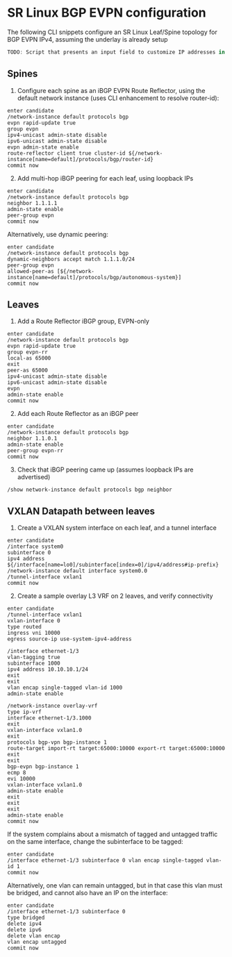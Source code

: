 # SR Linux BGP EVPN configuration

The following CLI snippets configure an SR Linux Leaf/Spine topology for BGP EVPN IPv4, assuming the underlay is already setup

```js script  
TODO: Script that presents an input field to customize IP addresses in the snippets below
```  
## Spines

1. Configure each spine as an iBGP EVPN Route Reflector, using the default network instance (uses CLI enhancement to resolve router-id):
```
enter candidate
/network-instance default protocols bgp 
evpn rapid-update true
group evpn
ipv4-unicast admin-state disable
ipv6-unicast admin-state disable
evpn admin-state enable
route-reflector client true cluster-id ${/network-instance[name=default]/protocols/bgp/router-id}
commit now
```

2. Add multi-hop iBGP peering for each leaf, using loopback IPs
```
enter candidate
/network-instance default protocols bgp
neighbor 1.1.1.1
admin-state enable
peer-group evpn
commit now
```
Alternatively, use dynamic peering:
```
enter candidate
/network-instance default protocols bgp
dynamic-neighbors accept match 1.1.1.0/24
peer-group evpn
allowed-peer-as [${/network-instance[name=default]/protocols/bgp/autonomous-system}]
commit now
```

## Leaves

1. Add a Route Reflector iBGP group, EVPN-only
```
enter candidate
/network-instance default protocols bgp
evpn rapid-update true
group evpn-rr
local-as 65000
exit
peer-as 65000
ipv4-unicast admin-state disable
ipv6-unicast admin-state disable
evpn
admin-state enable
commit now
```

2. Add each Route Reflector as an iBGP peer
```
enter candidate
/network-instance default protocols bgp
neighbor 1.1.0.1
admin-state enable
peer-group evpn-rr
commit now
```

3. Check that iBGP peering came up (assumes loopback IPs are advertised)
```
/show network-instance default protocols bgp neighbor
```

## VXLAN Datapath between leaves

1. Create a VXLAN system interface on each leaf, and a tunnel interface
```
enter candidate
/interface system0
subinterface 0
ipv4 address ${/interface[name=lo0]/subinterface[index=0]/ipv4/address#ip-prefix}
/network-instance default interface system0.0
/tunnel-interface vxlan1
commit now
```

2. Create a sample overlay L3 VRF on 2 leaves, and verify connectivity
```
enter candidate
/tunnel-interface vxlan1
vxlan-interface 0
type routed
ingress vni 10000
egress source-ip use-system-ipv4-address

/interface ethernet-1/3
vlan-tagging true
subinterface 1000
ipv4 address 10.10.10.1/24
exit
exit
vlan encap single-tagged vlan-id 1000
admin-state enable

/network-instance overlay-vrf
type ip-vrf
interface ethernet-1/3.1000
exit
vxlan-interface vxlan1.0
exit
protocols bgp-vpn bgp-instance 1 
route-target import-rt target:65000:10000 export-rt target:65000:10000
exit
exit
bgp-evpn bgp-instance 1
ecmp 8
evi 10000
vxlan-interface vxlan1.0
admin-state enable
exit
exit
exit
admin-state enable
commit now
```

If the system complains about a mismatch of tagged and untagged traffic on the same interface, change the subinterface to be tagged:
```
enter candidate
/interface ethernet-1/3 subinterface 0 vlan encap single-tagged vlan-id 1
commit now
```

Alternatively, one vlan can remain untagged, but in that case this vlan must be bridged, and cannot also have an IP on the interface:
```
enter candidate
/interface ethernet-1/3 subinterface 0
type bridged
delete ipv4
delete ipv6
delete vlan encap
vlan encap untagged
commit now
```

